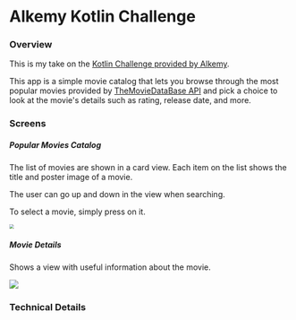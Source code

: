 # Alkemy Kotlin Challenge

### Overview

This is my take on the [Kotlin Challenge provided by Alkemy](https://drive.google.com/file/d/19sWXyPTBQ-dTeov779GZyid572iu9c0o/view).

This app is a simple movie catalog that lets you browse through the most popular movies provided by [TheMovieDataBase API](https://www.themoviedb.org/documentation/api) and pick a choice to look at the movie's details such as rating, release date, and more.

### Screens

##### Popular Movies Catalog

The list of movies are shown in a card view. Each item on the list shows the title and poster image of a movie.

The user can go up and down in the view when searching. 

To select a movie, simply press on it.

<img src="https://github.com/franyanes/alkemy-kotlin-challenge/blob/main/gifs/main_activity_view.gif" style="zoom:50%;" />

##### Movie Details

Shows a view with useful information about the movie.

![](https://github.com/franyanes/alkemy-kotlin-challenge/blob/main/gifs/movie_details_view.gif)

### Technical Details